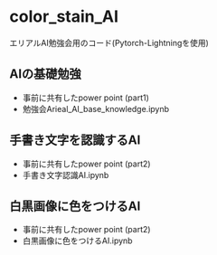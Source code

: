 # color_stain_AI

エリアルAI勉強会用のコード(Pytorch-Lightningを使用)
## AIの基礎勉強 
- 事前に共有したpower point (part1)
- 勉強会Arieal_AI_base_knowledge.ipynb

## 手書き文字を認識するAI
- 事前に共有したpower point (part2)
- 手書き文字認識AI.ipynb
## 白黒画像に色をつけるAI
- 事前に共有したpower point (part2)
- 白黒画像に色をつけるAI.ipynb